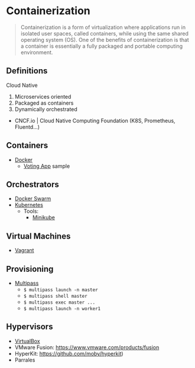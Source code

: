 # Containerization

> Containerization is a form of virtualization where applications run in isolated user spaces, called containers, 
> while using the same shared operating system (OS). One of the benefits of containerization is that a container 
> is essentially a fully packaged and portable computing environment.

## Definitions

Cloud Native
1. Microservices oriented
1. Packaged as containers
1. Dynamically orchestrated
- CNCF.io | Cloud Native Computing Foundation (K8S, Prometheus, Fluentd...)

## Containers
- [Docker](./docker)
  - [Voting App](./docker/voting-app.md) sample

## Orchestrators
- [Docker Swarm](./docker/swarm.md)
- [Kubernetes](./kubernetes)
  - Tools:
    - [Minikube](./kubernetes/minikube.md)

## Virtual Machines
- [Vagrant](./vagrant)

## Provisioning
- [Multipass](./multipass)
  - `$ multipass launch -n master`
  - `$ multipass shell master`
  - `$ multipass exec master ...`
  - `$ multipass launch -n worker1`

## Hypervisors
- [VirtualBox](./virtualbox)
- VMware Fusion: https://www.vmware.com/products/fusion
- HyperKit: https://github.com/moby/hyperkit)
- Parrales
